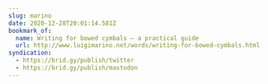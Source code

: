 ```yaml
---
slug: marino
date: 2020-12-28T20:01:14.581Z
bookmark_of:
  name: Writing for bowed cymbals — a practical guide
  url: http://www.luigimarino.net/words/writing-for-bowed-cymbals.html
syndication:
  - https://brid.gy/publish/twitter
  - https://brid.gy/publish/mastodon
---
```

